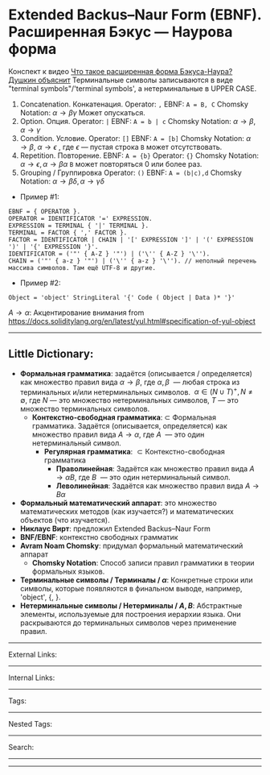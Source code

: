 # Extended Backus–Naur Form (EBNF). Расширенная Бэкус — Наурова форма
Конспект к видео [Что такое расширенная форма Бэкуса-Наура? Душкин объяснит](https://youtu.be/xtjvAsrpKf4)
Терминальные символы записываются в виде "terminal symbols"/'terminal symbols', а нетерминальные в UPPER CASE.
1. Concatenation. Конкатенация.
Operator: `,`
EBNF: `A = B, C`
Chomsky Notation: $\alpha \to \beta\gamma$
Может опускаться.
2. Option. Опция.
Operator: `|`
EBNF: `A = b | c`
Chomsky Notation: $\alpha \to \beta,\; \alpha \to \gamma$
3. Condition. Условие.
Operator: `[]`
EBNF: `A = [b]`
Chomsky Notation: $\alpha \to \beta,\; \alpha \to \epsilon$ , где $\epsilon$ — пустая строка
`B` может отсутствовать.
4. Repetition. Повторение.
EBNF: `A = {b}`
Operator: `{}`
Chomsky Notation: $\alpha \to \epsilon, \alpha \to \beta\alpha$
`B` может повторяться 0 или более раз.
5. Grouping / Группировка
Operator: `()`
EBNF: `A = (b|c),d`
Chomsky Notation: $\alpha \to \beta\delta, \alpha \to \gamma\delta$
- Пример #1:
```EBNF
EBNF = { OPERATOR }.
OPERATOR = IDENTIFICATOR '=' EXPRESSION.
EXPRESSION = TERMINAL { '|' TERMINAL }.
TERMINAL = FACTOR { ',' FACTOR }.
FACTOR = IDENTIFICATOR | CHAIN | '[' EXPRESSION ']' | '(' EXPRESSION ')' | '{' EXPRESSION '}'.
IDENTIFICATOR = ('"' { A-Z } '"') | ('\'' { A-Z } '\'').
CHAIN = ('"' { a-z } '"') | ('\'' { a-z } '\''). // неполный перечень массива символов. Там ещё UTF-8 и другие.	
```
- Пример #2:
```EBNF
Object = 'object' StringLiteral '{' Code ( Object | Data )* '}'
```
$A \to \alpha$: Акцентирование внимания
from https://docs.soliditylang.org/en/latest/yul.html#specification-of-yul-object
***
## Little Dictionary:
- **Формальная грамматика**: задаётся (описывается / определяется) как множество правил вида $\alpha \to \beta$, где $\alpha, \beta$  — любая строка из терминальных и/или нетерминальных символов.  $\alpha \in (N \cup T)^+, N \neq \emptyset$, где $N$ — это множество нетерминальных символов, $T$ — это множество терминальных символов.
	- **Контекстно-свободная грамматика**: $\subset$ Формальная грамматика. Задаётся (описывается, определяется) как множество правил вида $A \to \alpha$, где $A$  — это один нетерминальный символ.
		- **Регулярная грамматика**: $\subset \text{Контекстно-свободная грамматика}$
			- **Праволинейная**: Задаётся как множество правил вида $A \to \alpha B$, где $B$  — это один нетерминальный символ.
			- **Леволинейная**: Задаётся как множество правил вида $A \to B \alpha$
- **Формальный математический аппарат**: это множество математических методов (как изучается?) и математических объектов (что изучается).
- **Никлаус Вирт**: предложил Extended Backus–Naur Form
- **BNF/EBNF**: контекстно свободных грамматик
- **Avram Noam Chomsky**: придумал формальный математический аппарат
	- **Chomsky Notation**: Cпособ записи правил грамматики в теории формальных языков.
- **Терминальные символы / Терминалы / $\alpha$**: Конкретные строки или символы, которые появляются в финальном выводе, например, 'object', {, }.
- **Нетерминальные символы / Нетерминалы / $A, B$**: Абстрактные элементы, используемые для построения иерархии языка. Они раскрываются до терминальных символов через применение правил.
***
External Links: 
***
Internal Links: 
***
Tags: 
***
Nested Tags: 
***
Search: 
***
***
